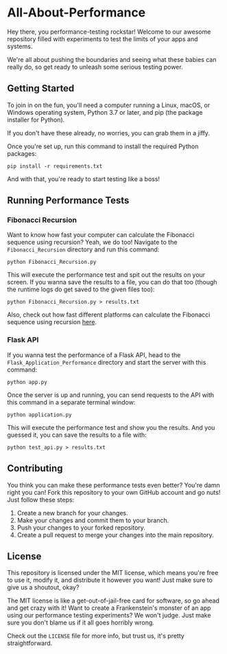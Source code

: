 # All-About-Performance

Hey there, you performance-testing rockstar! Welcome to our awesome repository filled with experiments to test the limits of your apps and systems.

We're all about pushing the boundaries and seeing what these babies can really do, so get ready to unleash some serious testing power.

## Getting Started

To join in on the fun, you'll need a computer running a Linux, macOS, or Windows operating system, Python 3.7 or later, and pip (the package installer for Python). 

If you don't have these already, no worries, you can grab them in a jiffy.

Once you're set up, run this command to install the required Python packages:

```
pip install -r requirements.txt
```

And with that, you're ready to start testing like a boss!

## Running Performance Tests

### Fibonacci Recursion

Want to know how fast your computer can calculate the Fibonacci sequence using recursion? Yeah, we do too! Navigate to the `Fibonacci_Recursion` directory and run this command:

```
python Fibonacci_Recursion.py
```

This will execute the performance test and spit out the results on your screen. If you wanna save the results to a file, you can do that too (though the runtime logs do get saved to the given files too):

```
python Fibonacci_Recursion.py > results.txt
```
Also, check out how fast different platforms can calculate the Fibonacci sequence using recursion [here](https://github.com/sigmakappa/All-About-Performance/blob/main/ProcessorPerformance/Fibonacci_Recursion/README.md).

### Flask API

If you wanna test the performance of a Flask API, head to the `Flask_Application_Performance` directory and start the server with this command:

```
python app.py
```

Once the server is up and running, you can send requests to the API with this command in a separate terminal window:

```
python application.py
```

This will execute the performance test and show you the results. And you guessed it, you can save the results to a file with:

```
python test_api.py > results.txt
```

## Contributing

You think you can make these performance tests even better? You're damn right you can! Fork this repository to your own GitHub account and go nuts! Just follow these steps:

1. Create a new branch for your changes.
2. Make your changes and commit them to your branch.
3. Push your changes to your forked repository.
4. Create a pull request to merge your changes into the main repository.


## License

This repository is licensed under the MIT license, which means you're free to use it, modify it, and distribute it however you want! Just make sure to give us a shoutout, okay?

The MIT license is like a get-out-of-jail-free card for software, so go ahead and get crazy with it! Want to create a Frankenstein's monster of an app using our performance testing experiments? We won't judge. Just make sure you don't blame us if it all goes horribly wrong.

Check out the `LICENSE` file for more info, but trust us, it's pretty straightforward.